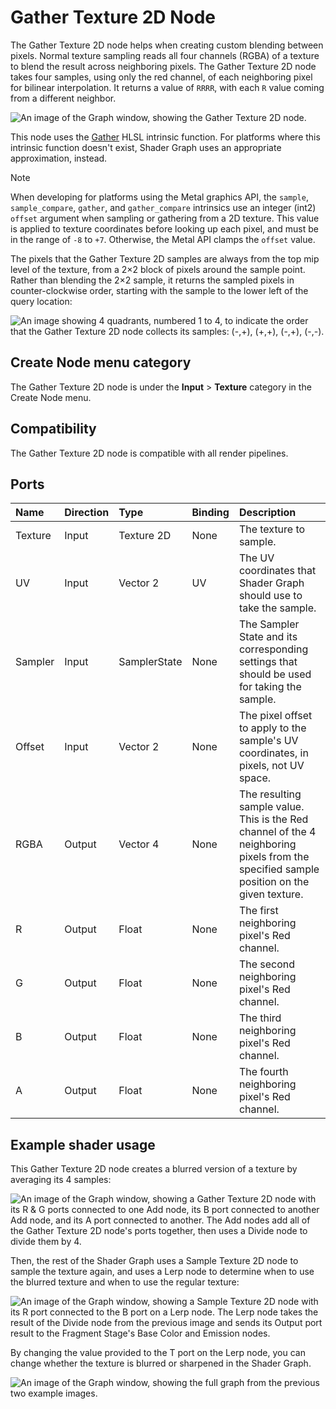 # Gather Texture 2D Node

The Gather Texture 2D node helps when creating custom blending between pixels. Normal texture sampling reads all four channels (RGBA) of a texture to blend the result across neighboring pixels. The Gather Texture 2D node takes four samples, using only the red channel, of each neighboring pixel for bilinear interpolation. It returns a value of `RRRR`, with each `R` value coming from a different neighbor.

![An image of the Graph window, showing the Gather Texture 2D node.](images/sg-gather-texture-2d-node.png)

This node uses the [Gather](https://docs.microsoft.com/en-us/windows/win32/direct3dhlsl/dx-graphics-hlsl-to-gather) HLSL intrinsic function. For platforms where this intrinsic function doesn't exist, Shader Graph uses an appropriate approximation, instead.

> [!NOTE]
> When developing for platforms using the Metal graphics API, the `sample`, `sample_compare`, `gather`, and `gather_compare` intrinsics use an integer (int2) `offset` argument when sampling or gathering from a 2D texture. This value is applied to texture coordinates before looking up each pixel, and must be in the range of `-8` to `+7`. Otherwise, the Metal API clamps the `offset` value.

The pixels that the Gather Texture 2D samples are always from the top mip level of the texture, from a 2×2 block of pixels around the sample point. Rather than blending the 2×2 sample, it returns the sampled pixels in counter-clockwise order, starting with the sample to the lower left of the query location:

![An image showing 4 quadrants, numbered 1 to 4, to indicate the order that the Gather Texture 2D node collects its samples: (-,+), (+,+), (-,+), (-,-).](images/sg-gather-texture-2d-node-sample-order.png)


## Create Node menu category

The Gather Texture 2D node is under the **Input** &gt; **Texture** category in the Create Node menu.

## Compatibility

The Gather Texture 2D node is compatible with all render pipelines.

## Ports

| **Name**     | **Direction** | **Type**      | **Binding** | **Description**  |
| :---         | :---          | :------       |  :------    |   :----------    |
| Texture      | Input         | Texture 2D    |    None     | The texture to sample. |
| UV           | Input         | Vector 2      |    UV       | The UV coordinates that Shader Graph should use to take the sample. |
| Sampler      | Input         | SamplerState  |    None     | The Sampler State and its corresponding settings that should be used for taking the sample.    |
| Offset       | Input         | Vector 2      |    None     | The pixel offset to apply to the sample's UV coordinates, in pixels, not UV space.       |
| RGBA         | Output        | Vector 4      |    None     | The resulting sample value. This is the Red channel of the 4 neighboring pixels from the specified sample position on the given texture.     |
| R            | Output        | Float         |    None     | The first neighboring pixel's Red channel.        |
| G            | Output        | Float         |    None     | The second neighboring pixel's Red channel.       |
| B            | Output        | Float         |    None     | The third neighboring pixel's Red channel.        |
| A            | Output        | Float         |    None     | The fourth neighboring pixel's Red channel.       |

## Example shader usage

This Gather Texture 2D node creates a blurred version of a texture by averaging its 4 samples:

![An image of the Graph window, showing a Gather Texture 2D node with its R & G ports connected to one Add node, its B port connected to another Add node, and its A port connected to another. The Add nodes add all of the Gather Texture 2D node's ports together, then uses a Divide node to divide them by 4.](images/sg-gather-texture-2d-node-example.png)

Then, the rest of the Shader Graph uses a Sample Texture 2D node to sample the texture again, and uses a Lerp node to determine when to use the blurred texture and when to use the regular texture:

![An image of the Graph window, showing a Sample Texture 2D node with its R port connected to the B port on a Lerp node. The Lerp node takes the result of the Divide node from the previous image and sends its Output port result to the Fragment Stage's Base Color and Emission nodes.](images/sg-gather-texture-2d-node-example-2.png)

By changing the value provided to the T port on the Lerp node, you can change whether the texture is blurred or sharpened in the Shader Graph.

![An image of the Graph window, showing the full graph from the previous two example images.](images/sg-gather-texture-2d-node-example-3.png)
